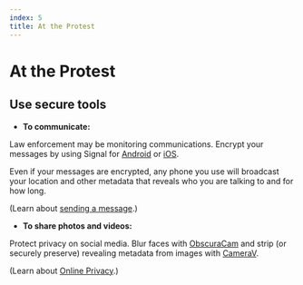 ```yaml
---
index: 5
title: At the Protest
---
```

# At the Protest

## Use secure tools

*   **To communicate:**  

Law enforcement may be monitoring communications. Encrypt your messages by using Signal for [Android](umbrella://tools/messagging/s_signal-for-android.md) or [iOS](umbrella://tools/messagging/s_signal-for-ios.md).

Even if your messages are encrypted, any phone you use will broadcast your location and other metadata that reveals who you are talking to and for how long.

(Learn about [sending a message](umbrella://communications/sending-a-message).) 

*   **To share photos and videos:** 

Protect privacy on social media. Blur faces with [ObscuraCam](umbrella://tools/messagging/s_obscuracam.md) and strip (or securely preserve) revealing metadata from images with [CameraV](https://guardianproject.info/apps/camerav/).

(Learn about [Online Privacy](umbrella://communications/online-privacy/beginner).)
